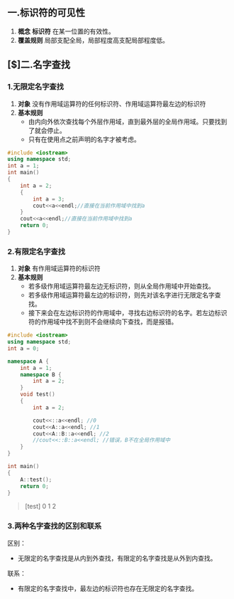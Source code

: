 ## 一.标识符的可见性

1.	**概念** **标识符** 在某一位置的有效性。
2.	**覆盖规则** 局部支配全局，局部程度高支配局部程度低。

## [$]二.名字查找
### 1.无限定名字查找
1.	**对象** 没有作用域运算符的任何标识符、作用域运算符最左边的标识符
2.	**基本规则**
	+	由内向外依次查找每个外层作用域，直到最外层的全局作用域。只要找到了就会停止。
	+	只有在使用点之前声明的名字才被考虑。
```c++
#include <iostream>
using namespace std;
int a = 1;
int main()
{
	int a = 2;
	{
		int a = 3;
		cout<<a<<endl;//直接在当前作用域中找到a
	}
	cout<<a<<endl;//直接在当前作用域中找到a
	return 0;
}
```
### 2.有限定名字查找
1.	**对象** 有作用域运算符的标识符
2.	**基本规则**
	+	若多级作用域运算符最左边无标识符，则从全局作用域中开始查找。
	+	若多级作用域运算符最左边的标识符，则先对该名字进行无限定名字查找。
	+	接下来会在左边标识符的作用域中，寻找右边标识符的名字。若左边标识符的作用域中找不到则不会继续向下查找，而是报错。

```c++
#include <iostream>
using namespace std;
int a = 0;

namespace A {
	int a = 1;
	namespace B {
		int a = 2;
	}
	void test()
	{
		int a = 2;

		cout<<::a<<endl; //0
		cout<<A::a<<endl; //1
		cout<<A::B::a<<endl; //2
		//cout<<::B::a<<endl; //错误，B不在全局作用域中
	}
}

int main()
{
	A::test();
	return 0;
}
```

>[test]
>0
>1
>2

### 3.两种名字查找的区别和联系
区别：
+	无限定的名字查找是从内到外查找，有限定的名字查找是从外到内查找。

联系：

+	有限定的名字查找中，最左边的标识符也存在无限定的名字查找。